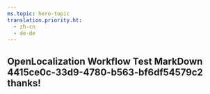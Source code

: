 ```yaml
---
ms.topic: hero-topic
translation.priority.ht: 
  - zh-cn
  - de-de
---
```

## OpenLocalization Workflow Test MarkDown 4415ce0c-33d9-4780-b563-bf6df54579c2 thanks!
